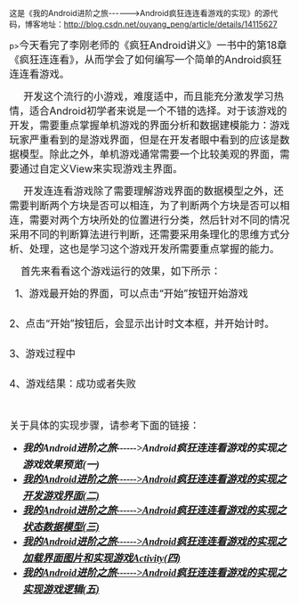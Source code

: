 这是《我的Android进阶之旅------>Android疯狂连连看游戏的实现》的源代码，博客地址：http://blog.csdn.net/ouyang_peng/article/details/14115627




p><span style="white-space:pre"></span><span style="font-size:18px">今天看完了李刚老师的《疯狂Android讲义》一书中的第18章《疯狂连连看》，从而学会了如何编写一个简单的Android疯狂连连看游戏。</span></p>
<p><span style="font-size:18px">&nbsp; &nbsp; &nbsp;开发这个流行的小游戏，难度适中，而且能充分激发学习热情，适合Android初学者来说是一个不错的选择。对于该游戏的开发，需要重点掌握单机游戏的界面分析和数据建模能力：游戏玩家严重看到的是游戏界面，但是在开发者&#30524;中看到的应该是数据模型。除此之外，单机游戏通常需要一个比较美观的界面，需要通过自定义View来实现游戏主界面。</span></p>
<p><span style="font-size:18px">&nbsp; &nbsp; &nbsp;开发连连看游戏除了需要理解游戏界面的数据模型之外，还需要判断两个方块是否可以相连，为了判断两个方块是否可以相连，需要对两个方块所处的位置进行分类，然后针对不同的情况采用不同的判断算法进行判断，还需要采用条理化的思维方式分析、处理，这也是学习这个游戏开发所需要重点掌握的能力。</span></p>
<p><span style="font-size:18px">&nbsp; &nbsp; 首先来看看这个游戏运行的效果，如下所示：</span></p>
<p><span style="font-size:18px">&nbsp; 1、游戏最开始的界面，可以点击“开始”按钮开始游戏</span></p>
<p style="text-align:center"><span style="font-size:18px"><span style="white-space:pre"><img src="http://img.blog.csdn.net/20131104050550046?watermark/2/text/aHR0cDovL2Jsb2cuY3Nkbi5uZXQvb3V5YW5nX3Blbmc=/font/5a6L5L2T/fontsize/400/fill/I0JBQkFCMA==/dissolve/70/gravity/SouthEast" alt=""></span></span></p>
<p><span style="font-size:18px"><span style="white-space:pre">2</span>、点击“开始”按钮后，会显示出计时文本框，并开始计时。</span></p>
<p style="text-align:center"><span style="font-size:18px"><img src="http://img.blog.csdn.net/20131104050705218?watermark/2/text/aHR0cDovL2Jsb2cuY3Nkbi5uZXQvb3V5YW5nX3Blbmc=/font/5a6L5L2T/fontsize/400/fill/I0JBQkFCMA==/dissolve/70/gravity/SouthEast" alt=""><br>
</span></p>
<p style="text-align:left"><span style="font-size:18px">3、游戏过程中</span></p>
<p style="text-align:center"><span style="font-size:18px"><img src="http://img.blog.csdn.net/20131104051824484" alt=""><br>
</span></p>
<p style="text-align:left"><span style="font-size:18px">4、游戏结果：</span><span style="font-size:18px">成功</span><span style="font-size:18px">或者</span><span style="font-size:18px">失败</span></p>
<p style="text-align:left"><span style="font-size:18px"><img src="http://img.blog.csdn.net/20131104051033281?watermark/2/text/aHR0cDovL2Jsb2cuY3Nkbi5uZXQvb3V5YW5nX3Blbmc=/font/5a6L5L2T/fontsize/400/fill/I0JBQkFCMA==/dissolve/70/gravity/SouthEast" alt="">&nbsp; &nbsp;
 &nbsp;&nbsp;<img src="http://img.blog.csdn.net/20131104051055671?watermark/2/text/aHR0cDovL2Jsb2cuY3Nkbi5uZXQvb3V5YW5nX3Blbmc=/font/5a6L5L2T/fontsize/400/fill/I0JBQkFCMA==/dissolve/70/gravity/SouthEast" alt=""><br>
</span></p>
<p style="text-align:left"><span style="font-size:18px"><span style="white-space:pre"></span>关于具体的实现步骤，请参考下面的链接：</span></p>
<ul>
<li><span style="font-size:18px; color:#cc0000"><em><strong><a target="_blank" target="_blank" href="http://blog.csdn.net/ouyang_peng/article/details/14115627" style="text-decoration:none; font-family:'Microsoft YaHei'; line-height:30px">我的Android进阶之旅------&gt;Android疯狂连连看游戏的实现之游戏效果预览(一)</a><br>
</strong></em></span></li><li><span style="font-size:18px; color:#cc0000"><em><strong><a target="_blank" target="_blank" href="http://blog.csdn.net/ouyang_peng/article/details/14116701" style="font-family:'Microsoft YaHei'; line-height:30px">我的Android进阶之旅------&gt;Android疯狂连连看游戏的实现之开发游戏界面(二)</a><br>
</strong></em></span></li><li><span style="font-size:18px; color:#cc0000"><em><strong><a target="_blank" target="_blank" href="http://blog.csdn.net/ouyang_peng/article/details/14117487" style="font-family:'Microsoft YaHei'; line-height:30px">我的Android进阶之旅------&gt;Android疯狂连连看游戏的实现之状态数据模型(三)</a></strong></em></span></li><li><span style="font-size:18px; color:#cc0000"><em><strong><span style="font-family:'Microsoft YaHei'; line-height:30px"><a target="_blank" target="_blank" href="http://blog.csdn.net/ouyang_peng/article/details/14118001" style="font-family:'Microsoft YaHei'; line-height:30px">我的Android进阶之旅------&gt;Android疯狂连连看游戏的实现之加载界面图片和实现游戏Activity(四)</a></span></strong></em></span></li><li><span style="font-size:18px; color:#cc0000"><em><strong><span style="font-family:'Microsoft YaHei'; line-height:30px"><a target="_blank" target="_blank" href="http://blog.csdn.net/ouyang_peng/article/details/14118213" style="font-family:'Microsoft YaHei'; line-height:30px">我的Android进阶之旅------&gt;Android疯狂连连看游戏的实现之实现游戏逻辑(五)</a></span></strong></em></span></li></ul>
